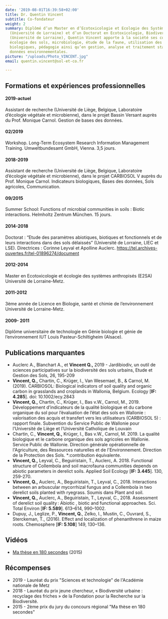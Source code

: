 ```yaml
---
date: '2019-08-01T16:39:58+02:00'
title: Dr. Quentin Vincent
subtitle: Co-fondateur
weight: 2
summary: Diplômé d’un Master en d’Ecotoxicologie et Ecologie des Systèmes Anthropisés
  (Université de Lorraine) et d’un Doctorat en Ecotoxicologie, Biodiversité et Ecosystème
  (Université de Lorraine), Quentin Vincent apporte à la société ses compétences en
  écologie des sols, microbiologie, étude de la faune, utilisation des indicateurs
  biologiques, pédagogie ainsi qu’en gestion, analyse et traitement statistiques des
  données environnementales.
picture: "/uploads/Photo_VINCENT.jpg"
email: quentin.vincent@sol-et-co.fr

---
```

## Formations et expériences professionnelles

#### 2019-actuel

Assistant de recherche (Université de Liège, Belgique, Laboratoire d’écologie végétale et microbienne), dans le projet Bassin Versant auprès du Prof. Monique Carnol.
Gestion de bases des données.

#### 02/2019

Workshop. Long-Term Ecosystem Research Information Management Training. Umweltbundesamt GmbH, Vienna. 3,5 jours.

#### 2018-2019

Assistant de recherche (Université de Liège, Belgique, Laboratoire d’écologie végétale et microbienne), dans le projet CARBIOSOL V auprès du Prof. Monique Carnol.
Indicateurs biologiques, Bases des données, Sols agricoles, Communication.

#### 09/2015

Summer School: Functions of microbial communities in soils : Biotic interactions. Helmholtz Zentrum München. 15 jours.

#### 2014-2018

Doctorat : “Etude des paramètres abiotiques, biotiques et fonctionnels et de leurs interactions dans des sols délaissés” (Université de Lorraine, LIEC et LSE). Directrices : Corinne Leyval et Apolline Auclerc. https://tel.archives-ouvertes.fr/tel-01896274/document

#### 2012-2014

Master en Ecotoxicologie et écologie des systèmes anthropisés (E2SA) Université de Lorraine-Metz.

#### 2011-2012

3ème année de Licence en Biologie, santé et chimie de l’environnement Université de Lorraine-Metz.

#### 2009- 2011

Diplôme universitaire de technologie en Génie biologie et génie de l’environnement IUT Louis Pasteur-Schiltigheim (Alsace).

## Publications marquantes

* Auclerc A., Blanchart A., et **Vincent Q.,** 2019 - Jardibiodiv, un outil de sciences participatives sur la biodiversité des sols urbains, Etude et Gestion des Sols, 26, 195-209
* **Vincent, Q.,** Chartin, C., Krüger, I., Van Wesemael, B., & Carnol, M. (2019). CARBIOSOL: Biological indicators of soil quality and organic carbon in grasslands and croplands in Wallonia, Belgium. Ecology \[**IF: 4.285**\]. doi: 10.1002/ecy.2843
* **Vincent, Q.,** Chartin, C., Krüger, I., Bas v.W., Carnol, M., 2019. Développement d’indicateurs de la qualité biologique et du carbone organique du sol pour l’évaluation de l’état des sols en Wallonie : valorisation des acquis et transfert vers les utilisateurs (CARBIOSOL 5) : rapport finale. Subvention du Service Public de Wallonie pour l’Université de Liège et l’Université Catholique de Louvain
* Chartin, C._,_ **Vincent, Q.,** Krüger, I., Bas v.W., Carnol, M. 2019. La qualité biologique et le carbone organique des sols agricoles en Wallonie. Service Public de Wallonie. Direction générale opérationnelle de l'Agriculture, des Ressources naturelles et de l'Environnement. Direction de la Protection des Sols. *:contribution équivalente.
* **Vincent, Q.,** Leyval, C., Beguiristain, T., Auclerc, A. 2018. Functional structure of Collembola and soil macrofauna communities depends on abiotic parameters in derelict soils. Applied Soil Ecology \[**IF: 3.445**\]. 130, 259-270.
* **Vincent, Q.,** Auclerc, A., Beguiristain, T., Leyval, C., 2018. Interactions between an arbuscular mycorrhizal fungus and a Collembola in two derelict soils planted with ryegrass. Soumis dans Plant and soil.
* **Vincent, Q.,** Auclerc, A., Beguiristain, T., Leyval, C., 2018. Assessment of derelict soil quality : Abiotic , biotic and functional approaches. Sci. Total Environ \[**IF: 5.589**\]. 613–614, 990–1002.
* Dupuy, J., Leglize, P., **Vincent, Q.**, Zelko, I., Mustin, C., Ouvrard, S., Sterckeman, T., (2016). Effect and localization of phenanthrene in maize roots. Chemosphere \[**IF: 5.108**\] 149, 130–136.

## Vidéos

* [Ma thèse en 180 secondes](https://videos.univ-lorraine.fr/index.php?act=view&id=2169) (2015)

## Récompenses

* 2019 - Lauréat du prix "Sciences et technologie" de l'Académie nationale de Metz
* 2018 - Lauréat du prix jeune chercheur, « Biodiversité urbaine : recyclage des friches » de la Fondation pour la Recherche sur la Biodiversité.
* 2015 - 2ème prix du jury du concours régional "Ma thèse en 180 secondes"